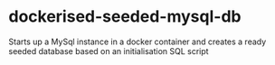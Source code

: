 # dockerised-seeded-mysql-db
Starts up a MySql instance in a docker container and creates a ready seeded database based on an initialisation SQL script
